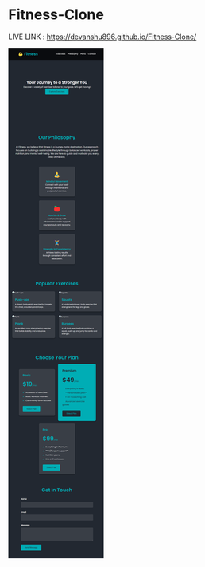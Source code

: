 # Fitness-Clone

LIVE LINK : https://devanshu896.github.io/Fitness-Clone/

![App Screenshot](https://github.com/Devanshu896/Fitness-Clone/blob/main/Fitness%20Clone%20SS.png)
